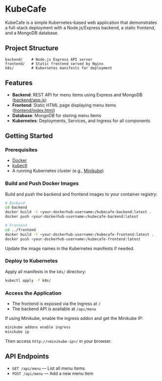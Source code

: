 # KubeCafe

KubeCafe is a simple Kubernetes-based web application that demonstrates a full-stack deployment with a Node.js/Express backend, a static frontend, and a MongoDB database.

## Project Structure

```
backend/    # Node.js Express API server
frontend/   # Static frontend served by Nginx
k8s/        # Kubernetes manifests for deployment
```

## Features

- **Backend**: REST API for menu items using Express and MongoDB ([backend/app.js](backend/app.js))
- **Frontend**: Static HTML page displaying menu items ([frontend/index.html](frontend/index.html))
- **Database**: MongoDB for storing menu items
- **Kubernetes**: Deployments, Services, and Ingress for all components

## Getting Started

### Prerequisites

- [Docker](https://www.docker.com/)
- [kubectl](https://kubernetes.io/docs/tasks/tools/)
- A running Kubernetes cluster (e.g., [Minikube](https://minikube.sigs.k8s.io/))

### Build and Push Docker Images

Build and push the backend and frontend images to your container registry:

```sh
# Backend
cd backend
docker build -t <your-dockerhub-username>/kubecafe-backend:latest .
docker push <your-dockerhub-username>/kubecafe-backend:latest

# Frontend
cd ../frontend
docker build -t <your-dockerhub-username>/kubecafe-frontend:latest .
docker push <your-dockerhub-username>/kubecafe-frontend:latest
```

Update the image names in the Kubernetes manifests if needed.

### Deploy to Kubernetes

Apply all manifests in the `k8s/` directory:

```sh
kubectl apply -f k8s/
```

### Access the Application

- The frontend is exposed via the Ingress at `/`
- The backend API is available at `/api/menu`

If using Minikube, enable the ingress addon and get the Minikube IP:

```sh
minikube addons enable ingress
minikube ip
```

Then access `http://<minikube-ip>/` in your browser.

## API Endpoints

- `GET /api/menu` — List all menu items
- `POST /api/menu` — Add a new menu item
